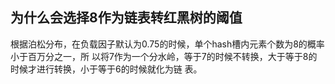 ## 为什么会选择8作为链表转红⿊树的阈值
根据泊松分布，在负载因⼦默认为0.75的时候，单个hash槽内元素个数为8的概率⼩于百万分之⼀，所
以将7作为⼀个分⽔岭，等于7的时候不转换，⼤于等于8的时候才进⾏转换，⼩于等于6的时候就化为链
表。